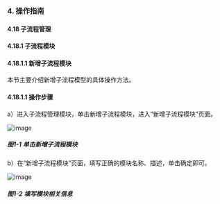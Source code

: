 ### 4. 操作指南

#### 4.18 子流程管理

#### 4.18.1 子流程模块

#### 4.18.1.1 新增子流程模块

本节主要介绍新增子流程模型的具体操作方法。

#### 4.18.1.1 操作步骤

a）进入子流程管理模块，单击新增子流程模块，进入“新增子流程模块”页面。

![image](https://user-images.githubusercontent.com/79617492/199208744-10baaa94-23ec-4eef-8935-1e455a5e0860.png)

##### 图1-1 单击新增子流程模块

b）在“新增子流程模块”页面，填写正确的模块名称、描述，单击确定即可。

![image](https://user-images.githubusercontent.com/79617492/199208758-5c26b3d8-1368-4e9e-b15e-f081d3f391f8.png)

##### 图1-2 填写模块相关信息
